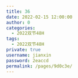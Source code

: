 ```yaml
---
title: 36
date: 2022-02-15 12:00:00
author: 0
categories: 
  - 2022双节48H
tags: 
  - 2022双节48H
private: true
username: jianxin
password: 2eaccd
permalink: /pages/9d0c3e/
---
```


